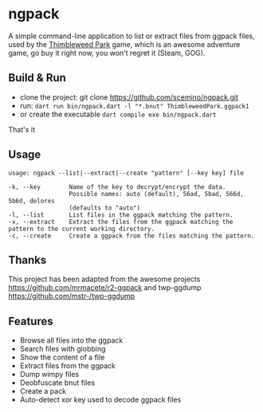 # ngpack
A simple command-line application to list or extract files from ggpack files, used by the [Thimbleweed Park](https://thimbleweedpark.com) game, which is an awesome adventure game, go buy it right now, you won't regret it (Steam, GOG).

## Build & Run

* clone the project: git clone https://github.com/scemino/ngpack.git
* run: `dart run bin/ngpack.dart -l "*.bnut" ThimbleweedPark.ggpack1`
* or  create the executable `dart compile exe bin/ngpack.dart`

That's it

## Usage
```
usage: ngpack --list|--extract|--create "pattern" [--key key] file

-k, --key        Name of the key to decrypt/encrypt the data.
                 Possible names: auto (default), 56ad, 5bad, 566d, 5b6d, delores
                 (defaults to "auto")
-l, --list       List files in the ggpack matching the pattern.
-x, --extract    Extract the files from the ggpack matching the pattern to the current working directory.
-c, --create     Create a ggpack from the files matching the pattern.
```
## Thanks
This project has been adapted from the awesome projects https://github.com/mrmacete/r2-ggpack and twp-ggdump https://github.com/mstr-/twp-ggdump

## Features
* Browse all files into the ggpack
* Search files with globbing
* Show the content of a file
* Extract files from the ggpack
* Dump wimpy files
* Deobfuscate bnut files
* Create a pack
* Auto-detect xor key used to decode ggpack files
